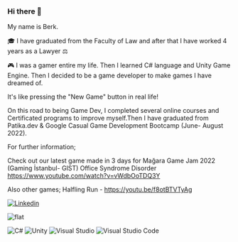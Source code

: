 ### Hi there 👋

My name is Berk. 

:mortar_board: I have graduated from the Faculty of Law and after that I have worked 4 years as a Lawyer :balance_scale:

:video_game: I was a gamer entire my life. Then I learned C# language and Unity Game Engine. Then I decided to be a game developer to make games I have dreamed of. 

It's like pressing the "New Game" button in real life!

On this road to being Game Dev, I completed several online courses and Certificated programs to improve myself.Then I have graduated from Patika.dev & Google Casual Game Development Bootcamp (June- August 2022).

For further information;

Check out our latest game made in 3 days for Mağara Game Jam 2022 (Gaming İstanbul- GIST)
Office Syndrome Disorder
https://www.youtube.com/watch?v=vWdbOoTDQ3Y

Also other games;
Halfling Run - https://youtu.be/f8otBTVTyAg


[![Linkedin](https://img.shields.io/badge/linkedin-%230077B5.svg?style=for-the-badge&logo=linkedin&logoColor=white)](https://www.linkedin.com/in/berk-aydemir/)
&nbsp;


![flat](https://github-profile-trophy.vercel.app/?username=aydemirberk&theme=flat)


![C#](https://img.shields.io/badge/c%23-%23239120.svg?style=for-the-badge&logo=c-sharp&logoColor=white)
![Unity](https://img.shields.io/badge/unity-%23000000.svg?style=for-the-badge&logo=unity&logoColor=white)
![Visual Studio](https://img.shields.io/badge/Visual%20Studio-5C2D91.svg?style=for-the-badge&logo=visual-studio&logoColor=white)
![Visual Studio Code](https://img.shields.io/badge/Visual%20Studio%20Code-0078d7.svg?style=for-the-badge&logo=visual-studio-code&logoColor=white)



